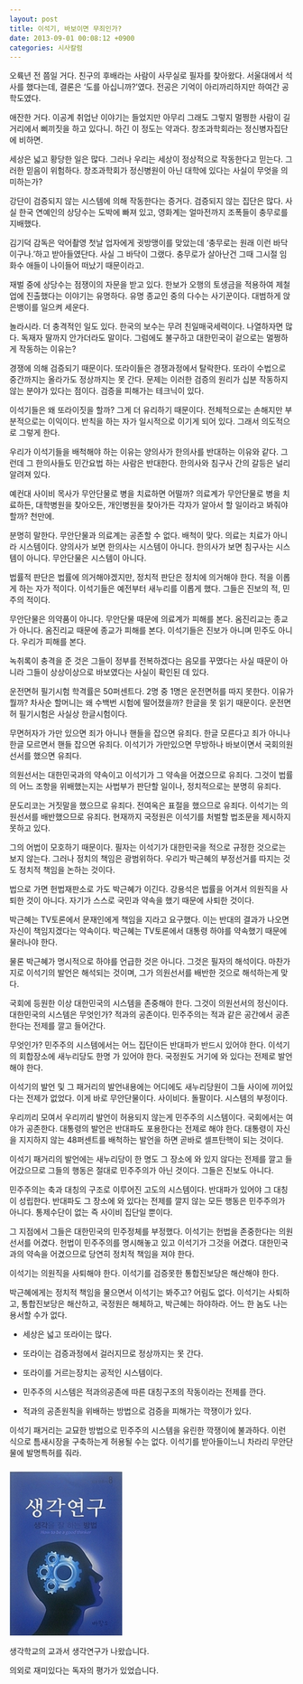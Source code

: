 ```yaml
---
layout: post
title: 이석기, 바보이면 무죄인가?
date: 2013-09-01 00:08:12 +0900
categories: 시사칼럼
---
```

오륙년 전 쯤일 거다. 친구의 후배라는 사람이 사무실로 필자를 찾아왔다. 서울대에서 석사를 했다는데, 결론은 ‘도를 아십니까?’였다. 전공은 기억이 아리까리하지만 하여간 공학도였다. 


  


애잔한 거다. 이공계 취업난 이야기는 들었지만 아무리 그래도 그렇지 멀쩡한 사람이 길거리에서 삐끼짓을 하고 있다니. 하긴 이 정도는 약과다. 창조과학회라는 정신병자집단에 비하면. 


  


세상은 넓고 황당한 일은 많다. 그러나 우리는 세상이 정상적으로 작동한다고 믿는다. 그러한 믿음이 위험하다. 창조과학회가 정신병원이 아닌 대학에 있다는 사실이 무엇을 의미하는가? 


  


강단이 검증되지 않는 시스템에 의해 작동한다는 증거다. 검증되지 않는 집단은 많다. 사실 한국 연예인의 상당수는 도박에 빠져 있고, 영화계는 얼마전까지 조폭들이 충무로를 지배했다. 


  


김기덕 감독은 악어촬영 첫날 업자에게 귓방맹이를 맞았는데 ‘충무로는 원래 이런 바닥이구나.’하고 받아들였단다. 사실 그 바닥이 그랬다. 충무로가 살아난건 그때 그시절 임화수 애들이 나이들어 떠났기 때문이라고. 


  


재벌 중에 상당수는 점쟁이의 자문을 받고 있다. 한보가 오행의 토생금을 적용하여 제철업에 진출했다는 이야기는 유명하다. 유명 종교인 중의 다수는 사기꾼이다. 대범하게 앉은뱅이를 일으켜 세운다. 


  


놀라시라. 더 충격적인 일도 있다. 한국의 보수는 무려 친일매국세력이다. 나열하자면 많다. 독재자 딸까지 안가더라도 말이다. 그럼에도 불구하고 대한민국이 겉으로는 멀쩡하게 작동하는 이유는? 


  


경쟁에 의해 검증되기 때문이다. 또라이들은 경쟁과정에서 탈락한다. 또라이 수법으로 중간까지는 올라가도 정상까지는 못 간다. 문제는 이러한 검증의 원리가 십분 작동하지 않는 분야가 있다는 점이다. 검증을 피해가는 테크닉이 있다. 


  


이석기들은 왜 또라이짓을 할까? 그게 더 유리하기 때문이다. 전체적으로는 손해지만 부분적으로는 이익이다. 반칙을 하는 자가 일시적으로 이기게 되어 있다. 그래서 의도적으로 그렇게 한다. 


  


우리가 이석기들을 배척해야 하는 이유는 양의사가 한의사를 반대하는 이유와 같다. 그런데 그 한의사들도 민간요법 하는 사람은 반대한다. 한의사와 침구사 간의 갈등은 널리 알려져 있다. 


  


예컨대 사이비 목사가 무안단물로 병을 치료하면 어떨까? 의료계가 무안단물로 병을 치료하든, 대학병원을 찾아오든, 개인병원을 찾아가든 각자가 알아서 할 일이라고 봐줘야 할까? 천만에.


  


분명히 말한다. 무안단물과 의료계는 공존할 수 없다. 배척이 맞다. 의료는 치료가 아니라 시스템이다. 양의사가 보면 한의사는 시스템이 아니다. 한의사가 보면 침구사는 시스템이 아니다. 무안단물은 시스템이 아니다. 


  


법률적 판단은 법률에 의거해야겠지만, 정치적 판단은 정치에 의거해야 한다. 적을 이롭게 하는 자가 적이다. 이석기들은 예전부터 새누리를 이롭게 했다. 그들은 진보의 적, 민주의 적이다. 


  


무안단물은 의약품이 아니다. 무안단물 때문에 의료계가 피해를 본다. 옴진리교는 종교가 아니다. 옴진리교 때문에 종교가 피해를 본다. 이석기들은 진보가 아니며 민주도 아니다. 우리가 피해를 본다. 


  


녹취록이 충격을 준 것은 그들이 정부를 전복하겠다는 음모를 꾸몄다는 사실 때문이 아니라 그들이 상상이상으로 바보였다는 사실이 확인된 데 있다. 


  


운전면허 필기시험 학격률은 50퍼센트다. 2명 중 1명은 운전면허를 따지 못한다. 이유가 뭘까? 차사순 할머니는 왜 수백번 시험에 떨어졌을까? 한글을 못 읽기 때문이다. 운전면허 필기시험은 사실상 한글시험이다. 


  


무면허자가 가만 있으면 죄가 아니나 핸들을 잡으면 유죄다. 한글 모른다고 죄가 아니나 한글 모르면서 핸들 잡으면 유죄다. 이석기가 가만있으면 무방하나 바보이면서 국회의원 선서를 했으면 유죄다. 


  


의원선서는 대한민국과의 약속이고 이석기가 그 약속을 어겼으므로 유죄다. 그것이 법률의 어느 조항을 위배했는지는 사법부가 판단할 일이나, 정치적으로는 분명히 유죄다. 


  


문도리코는 거짓말을 했으므로 유죄다. 전여옥은 표절을 했으므로 유죄다. 이석기는 의원선서를 배반했으므로 유죄다. 현재까지 국정원은 이석기를 처벌할 법조문을 제시하지 못하고 있다. 


  


그의 어법이 모호하기 때문이다. 필자는 이석기가 대한민국을 적으로 규정한 것으로는 보지 않는다. 그러나 정치의 책임은 광범위하다. 우리가 박근혜의 부정선거를 따지는 것도 정치적 책임을 논하는 것이다.


  


법으로 가면 헌법재판소로 가도 박근혜가 이긴다. 강용석은 법률을 어겨서 의원직을 사퇴한 것이 아니다. 자기가 스스로 국민과 약속을 했기 때문에 사퇴한 것이다. 


  


박근혜는 TV토론에서 문재인에게 책임을 지라고 요구했다. 이는 반대의 결과가 나오면 자신이 책임지겠다는 약속이다. 박근혜는 TV토론에서 대통령 하야를 약속했기 때문에 물러나야 한다.


  


물론 박근혜가 명시적으로 하야를 언급한 것은 아니다. 그것은 필자의 해석이다. 마찬가지로 이석기의 발언은 해석되는 것이며, 그가 의원선서를 배반한 것으로 해석하는게 맞다.


  


국회에 등원한 이상 대한민국의 시스템을 존중해야 한다. 그것이 의원선서의 정신이다. 대한민국의 시스템은 무엇인가? 적과의 공존이다. 민주주의는 적과 같은 공간에서 공존한다는 전제를 깔고 들어간다.


  


무엇인가? 민주주의 시스템에서는 어느 집단이든 반대파가 반드시 있어야 한다. 이석기의 회합장소에 새누리당도 한명 가 있어야 한다. 국정원도 거기에 와 있다는 전제로 발언해야 한다.


  


이석기의 발언 및 그 패거리의 발언내용에는 어디에도 새누리당원이 그들 사이에 끼어있다는 전제가 없었다. 이게 바로 무안단물이다. 사이비다. 돌팔이다. 시스템의 부정이다. 


  


우리끼리 모여서 우리끼리 발언이 허용되지 않는게 민주주의 시스템이다. 국회에서는 여야가 공존한다. 대통령의 발언은 반대파도 포용한다는 전제로 해야 한다. 대통령이 자신을 지지하지 않는 48퍼센트를 배척하는 발언을 하면 곧바로 셀프탄핵이 되는 것이다. 


  


이석기 패거리의 발언에는 새누리당이 한 명도 그 장소에 와 있지 않다는 전제를 깔고 들어갔으므로 그들의 행동은 절대로 민주주의가 아닌 것이다. 그들은 진보도 아니다. 


  


민주주의는 축과 대칭의 구조로 이루어진 고도의 시스템이다. 반대파가 있어야 그 대칭이 성립한다. 반대파도 그 장소에 와 있다는 전제를 깔지 않는 모든 행동은 민주주의가 아니다. 통제수단이 없는 즉 사이비 집단일 뿐이다. 


  


그 지점에서 그들은 대한민국의 민주정체를 부정했다. 이석기는 헌법을 존중한다는 의원선서를 어겼다. 헌법이 민주주의를 명시해놓고 있고 이석기가 그것을 어겼다. 대한민국과의 약속을 어겼으므로 당연히 정치적 책임을 져야 한다. 



이석기는 의원직을 사퇴해야 한다. 이석기를 검증못한 통합진보당은 해산해야 한다. 


  


박근혜에게는 정치적 책임을 물으면서 이석기는 봐주고? 어림도 없다. 이석기는 사퇴하고, 통합진보당은 해산하고, 국정원은 해체하고, 박근혜는 하야하라. 어느 한 놈도 나는 용서할 수가 없다. 



* 세상은 넓고 또라이는 많다.

* 또라이는 검증과정에서 걸러지므로 정상까지는 못 간다.

* 또라이를 거르는장치는 공적인 시스템이다.

* 민주주의 시스템은 적과의공존에 따른 대칭구조의 작동이라는 전제를 깐다.

* 적과의 공존원칙을 위배하는 방법으로 검증을 피해가는 깍쟁이가 있다.



이석기 패거리는 교묘한 방법으로 민주주의 시스템을 유린한 깍쟁이에 불과하다. 이런 식으로 틈새시장을 구축하는게 허용될 수는 없다. 이석기를 받아들이느니 차라리 무안단물에 발명특허를 줘라.

  


###



 <img style="CURSOR: pointer" title="1234.JPG" alt="1234.JPG" src="files/attach/images/198/173/383/1234.JPG" width="200" height="291" rel="xe_gallery" />



생각학교의 교과서 생각연구가 나왔습니다. 

의외로 재미있다는 독자의 평가가 있었습니다.